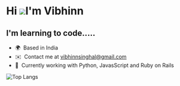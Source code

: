 Hi ![](https://user-images.githubusercontent.com/18350557/176309783-0785949b-9127-417c-8b55-ab5a4333674e.gif)I'm Vibhinn
===============================================================================================================================

I'm learning to code.....
-------------------------------------------------------------------------

* 🌍  Based in India
* ✉️  Contact me at [vibhinnsinghal@gmail.com](mailto:vibhinnsinghal@gmail.com)
* 🧠  Currently working with Python, JavasScript and Ruby on Rails


![Top Langs](https://github-readme-stats.vercel.app/api/top-langs/?username=VibhinnS&theme=tokyonight)

